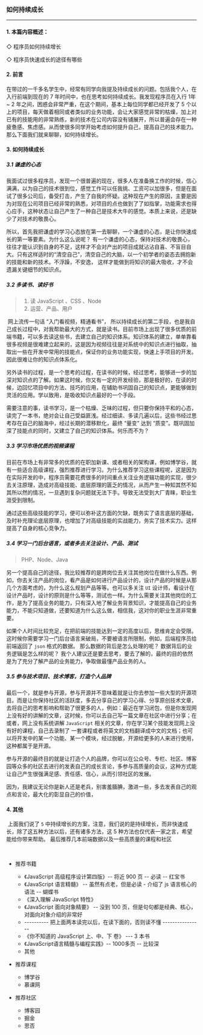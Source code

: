 ### 如何持续成长

---



#### 1.   本篇内容概述：

◇    程序员如何持续增长

◇    程序员快速成长的途径有哪些



#### 2. 前言

​		在带过的一千多名学生中，经常有同学向我提及持续成长的问题。包括我个人，在入行前端到现在的 7 年时间中，也在思考如何持续成长。我发现程序员在入行 1年~ 2 年之间，困惑会非常严重，在这个期间，基本上每位同学都已经开发了 5 个以上的项目，每天做着相同或者类似的业务功能，会让大家感觉非常的枯燥，加上对已有的技能用的非常熟练，新的技术在公司内容没有铺展开，所以普遍会存在一种疲惫感、焦虑感。从而使很多同学开始考虑如何提升自己，提高自己的技术能力。那么下面我们就来聊聊，如何持续增长。



#### 3.  如何持续成长

##### 3.1 **谦虚的心态**

​		我面试过很多程序员，发现一个很普遍的现在，很多人在准备换工作的时候，信心满满，以为自己的技术很到位，感觉工作可以任我挑、工资可以加很多，但是在面试了很多公司后，备受打击，产生了自我的怀疑。这种现在产生的原因，主要是因为对现在公司项目已经非常的熟悉，对项目的点也做到了了如指掌，功能需求也得心应手，这种状态让自己产生了一种自己是技术大牛的感觉。本质上来说，还是缺少了对技术的敬畏心。

​		所以，首先我把谦虚的学习心态放在第一去聊聊，一个谦虚的心态，是让你快速成长的第一等要素。为什么这么说呢？ 有一个谦虚的心态，保持对技术的敬畏心，往往才能认识到自身的不足，这样才不会对产出的项目成就沾沾自喜、不盲目自大。只有这样适时的“清空自己”，清空自己的大脑，以一个初学者的姿态去拥抱新的技能和新的技术。不浮躁，不安逸， 这样才能做到将知识的最大吸收，才不会遗漏关键细节的知识点。



##### 3.2 **多读书、读好书**

> 1. 读 JavaScript 、CSS 、Node
> 2. 运营、产品、用户

​		网上流传一句话 “入门看视频，精通看书”， 所以持续成长的第二手段，也是我自己成长过程中，对我帮助最大的方式，就是读书。目前市场上出现了很多优质的前端书籍，可以多去读这些书，去建立自己的知识体系。知识体系的建立，单单靠看很多视频是很难建立起来的，这是因为视频往往是对系统中的知识点进行抽取，抽取出一些在开发中常用的技能点，保证你的业务功能实现，快速上手项目的开发。因此很难让你的知识点体系化。

​		另外读书的过程，是一个思考的过程，在读书的时候，经过思考，能够进一步的加深对知识点的了解。如果这时候，你又有一定的开发经验，那是极好的，在读的时候，边回忆项目中的方法、技巧的应用，在辅助书巩固自己的知识点，更能够做到灵活的应用。学以致用，是吸收知识点最好的一个手段。

​		需要注意的事，读书学习，是一个枯燥、乏味的过程，但只要你保持平和的心态，读完了一本书，绝对会让自己受益匪浅。经过细读、多读几遍以后，这些书经过思考存在自己的脑海中，经过长期的潜移默化，最终 “量变” 达到 “质变”。既巩固加深了技能点的同时，又建立了自己的知识体系。何乐而不为？





##### 3.3 **学习市场优质的视频课程**

​		目前在市场上有非常多的优质的在职加新课、或者相关的架构课，例如博学谷，就有一些适合高级课程，强烈推荐进行学习。为什么推荐学习这些课程呢，这是因为在实际开发的中，程序员需要花费很多的时间重点关注业务逻辑功能的实现，很少去关注原理，造成对高级技能、底层原理的匮乏的情况，从而产生一种知其然不知其所以然的情况，一旦遇到复杂问题就无法下手。导致无法受到大厂青睐，职业生涯受到限制。

​		通过这些高级技能的学习，便可以弥补这方面的欠缺，既务实了语言底层的基础，及时补充理论底层原理，也增加了对高级技能的实战能力，务实了技术实力。这样提高了自身的核心竞争力。 





##### 3.4 **学习一门后台语言，或者多去关注设计、产品、测试**

> PHP、Node、Java



​		另一个提高自己的途径，我比较推荐的是跨岗位去关注其他岗位在做什么东西。例如，你去关注产品的岗位，看产品是如何进行产品设计的，设计产品的时候是从那几个方面考虑的，为什么这么规划产品等等。也可以多关注 `UI` 设计师，看设计在设计产品时，设计的原则是什么等等，测试也一样。为什么需要关注其他岗位的工作，是为了提高业务的能力，只有深入地了解业务背景知识，才能提高自己的业务能力，不能只知道做，还要知道为什么这么做，相信我，这对你的职业生涯非常重要。

​		如果个人时间比较充足，在把前端的技能达到一定的高度以后，思维肯定会受限。这时候你需要学习一门后台语言来破局，不要被语言所限制，例如，后端程序员给前端返回了 `json` 格式的数据。 那么数据的背后是怎么处理的呢？ 数据背后的业务逻辑是怎么样的呢？ 我个人建议还是要去思考，要去了解的，最终的目的依然是为了充分了解产品的业务能力，争取做最懂产品业务的人。





##### 3.5 **参与技术项目、技术博客，打造个人品牌**

​		最后一个，就是参与开源，参与开源并不意味着就是让你去参加一些大型的开源项目。而是让你保持社区的活跃度，多去分享自己的学习心得、分享原创技术文章，去将自己的思考影响和帮助了很更多的人，例如：最近在学习闭包，但是你发现网上没有好的讲解的文章，这时候，你可以去自己写一篇文章在社区中进行分享；在或者，网上没有系统讲解 `JavaScript` 相关的文章，你在学习某个技能发现网上没有好的课程，自己去录制了 一套课程或者将英文的文档翻译成中文的文档；也可以将开发中的某一个功能、某一个模块，经过脱敏，开源给更多的人来进行使用，这种都属于是开源。

​		参与开源的最终目的就是让打造个人的品牌，你可以在公众号、专栏、社区、博客园等众多的社区去进行的发表自己的成长言论，多参与高质量的会议，这种方式能让自己产生很强满足感、责任感、信心，从而引领社区的发展。

​	因为，我建议无论你是新人还是老兵，别害羞腼腆，激进一些，多去发表自己的观点和言论，最大化的彰显自己的价值，









#### 4. **其他**

​		上面我们说了  `5` 中持续增长的方案，注意，我们说的是持续增长，而非快速成长，除了这五种方法以后，还有诸多方法，这 5 种方法也仅代表一家之言，希望能给你带来帮助。 最后推荐几本前端数据以及一些高质量的课程和社区

​	

- 推荐书籍

  - 《JavaScript 高级程序设计第四版》-- 将近 900 页 -- 必读 -- 红宝书
  - 《JavaScript 语言精髓》 -- 虽然有点老，但是必读 - 介绍了 js 语言核心的语法 -- 蝴蝶书
  - 《深入理解 JavaScript 特性》
  -  《JavaScript 面向对象精要》 -- 没到 100 页，但是句句都是经典、核心，对面向对象介绍的非常好
  -  ----------  把上面两本读完以后，在读下面的，否则读不懂 ----------------
  - 《你不知道的 JavaScript 上、中、下 卷》 --- 3 本书
  - 《JavaScript语言精髓与编程实践》-- 1000多页 -- 比较深
  - 其他

  

- 推荐课程

  - 博学谷
  - 慕课网

  

- 推荐社区

  - 博客园
  - 掘金
  - 思否















